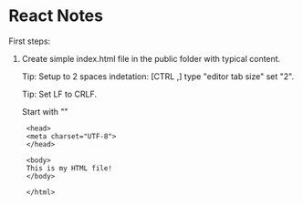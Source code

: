 # React Notes
First steps:

1. Create simple index.html file in the public folder with typical content.

    Tip: Setup to 2 spaces indetation: [CTRL ,] type "editor tab size" set "2".

    Tip: Set LF to CRLF.
    
    Start with "<!DOCTYPE html>"
        <!DOCTYPE html>
        <html>

        <head>
        <meta charset="UTF-8">
        </head>

        <body>
        This is my HTML file!
        </body>

        </html>